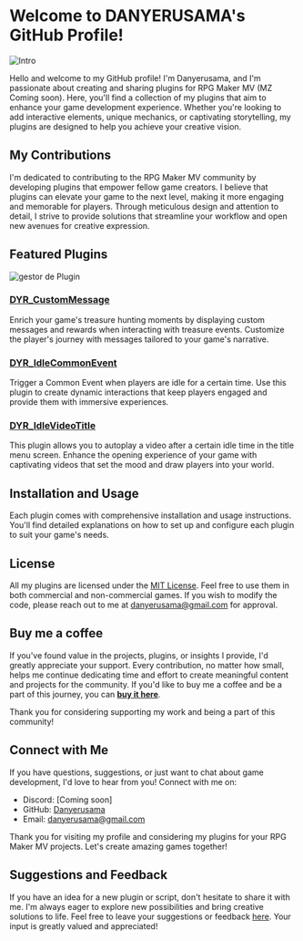 
# Welcome to DANYERUSAMA's GitHub Profile!
![Intro](https://github.com/Danyerusama/Danyerusama/assets/142346653/09f7aef2-26ab-4632-8621-2948a4a9517b)

Hello and welcome to my GitHub profile! I'm Danyerusama, and I'm passionate about creating and sharing plugins for RPG Maker MV (MZ Coming soon). Here, you'll find a collection of my plugins that aim to enhance your game development experience. Whether you're looking to add interactive elements, unique mechanics, or captivating storytelling, my plugins are designed to help you achieve your creative vision.

## My Contributions

I'm dedicated to contributing to the RPG Maker MV community by developing plugins that empower fellow game creators. I believe that plugins can elevate your game to the next level, making it more engaging and memorable for players. Through meticulous design and attention to detail, I strive to provide solutions that streamline your workflow and open new avenues for creative expression.

## Featured Plugins
![gestor de Plugin](https://github.com/Danyerusama/DYR_IdleVideoTitle/assets/142346653/4b2a7976-3359-4a95-a920-f2ccee6e6530)

### [DYR_CustomMessage](https://github.com/Danyerusama/DYR_CustomMessage)
Enrich your game's treasure hunting moments by displaying custom messages and rewards when interacting with treasure events. Customize the player's journey with messages tailored to your game's narrative.

### [DYR_IdleCommonEvent](https://github.com/Danyerusama/DYR_IdleCommonEvent)
Trigger a Common Event when players are idle for a certain time. Use this plugin to create dynamic interactions that keep players engaged and provide them with immersive experiences.

### [DYR_IdleVideoTitle](https://github.com/Danyerusama/DYR_IdleVideoTitle)
This plugin allows you to autoplay a video after a certain idle time in the title menu screen. Enhance the opening experience of your game with captivating videos that set the mood and draw players into your world.

## Installation and Usage

Each plugin comes with comprehensive installation and usage instructions. You'll find detailed explanations on how to set up and configure each plugin to suit your game's needs.

## License

All my plugins are licensed under the [MIT License](https://github.com/Danyerusama/DYR_IdleVideoTitle/blob/d218b5695bfde6b2c1581b0c00b16f73c631574c/LICENSE). Feel free to use them in both commercial and non-commercial games. If you wish to modify the code, please reach out to me at [danyerusama@gmail.com](mailto:danyerusama@gmail.com) for approval.

## Buy me a coffee

If you've found value in the projects, plugins, or insights I provide, I'd greatly appreciate your support. Every contribution, no matter how small, helps me continue dedicating time and effort to create meaningful content and projects for the community. If you'd like to buy me a coffee and be a part of this journey, you can [**buy it here**](https://www.buymeacoffee.com/danyerusama).

Thank you for considering supporting my work and being a part of this community!

## Connect with Me

If you have questions, suggestions, or just want to chat about game development, I'd love to hear from you! Connect with me on:

- Discord: [Coming soon]
- GitHub: [Danyerusama](https://github.com/Danyerusama)
- Email: [danyerusama@gmail.com](mailto:danyerusama@gmail.com)

Thank you for visiting my profile and considering my plugins for your RPG Maker MV projects. Let's create amazing games together!

## Suggestions and Feedback
If you have an idea for a new plugin or script, don't hesitate to share it with me. I'm always eager to explore new possibilities and bring creative solutions to life. Feel free to leave your suggestions or feedback [here](https://github.com/Danyerusama/Danyerusama/issues). Your input is greatly valued and appreciated!
